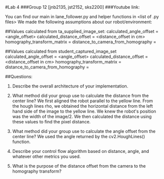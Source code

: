 #Lab 4
###Group 12 [jnb2135, jst2152, sks2200]
###Youtube link: <url>

You can find our main in lane_follower.py and helper functions in <list of .py files>
We made the following assumptions about our robot/environment: <assumptions>

##Values calculated from ta_supplied_image_set:
calculated_angle_offset = <angle_offset>
calculated_distance_offset = <distance_offset in cm>
homography_transform_matrix = <matrix>
distance_to_camera_from_homography = <distance in cm>

##Values calculated from student_captured_image_set
calculated_angle_offset = <angle_offset>
calculated_distance_offset = <distance_offset in cm>
homography_transform_matrix = <matrix>
distance_to_camera_from_homography = <distance in cm>

##Questions:
1) Describe the overall architecture of your implementation.


2) What method did your group use to calculate the distance from the center line?
We first aligned the robot parallel to the yellow line. From the hough lines rho, we obtained the horizontal distance from the left hand side of the image to the yellow line. We knew the robot's position was the width of the image/2. We then calculated the distance using these values to find the pixel distance.

3) What method did your group use to calculate the angle offset from the center line?
We used the angle returned by the cv2.HoughLines() function.

4) Describe your control flow algorithm based on distance, angle, and whatever other metrics you used.


5) What is the purpose of the distance offset from the camera to the homography transform?
